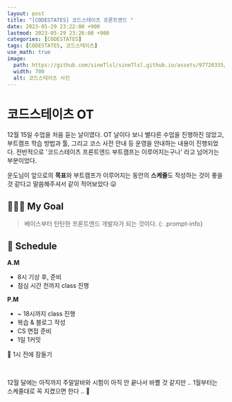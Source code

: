 ```yaml
---
layout: post
title: "[CODESTATES] 코드스테이츠 프론트엔드 "
date: 2023-05-29 23:22:00 +900
lastmod: 2023-05-29 23:26:00 +900
categories: [CODESTATES]
tags: [CODESTATES, 코드스테이츠]
use_math: true
image: 
  path: https://github.com/sineTlsl/sineTlsl.github.io/assets/97720335/e18393d7-0bb8-439a-a30d-842ba1fff12f
  width: 700
  alt: 코드스테이츠 사진
---
```


# 코드스테이츠 OT

12월 15일 수업을 처음 듣는 날이였다. OT 날이다 보니 별다른 수업을 진행하진 않았고, 부트캠프 학습 방법과 툴, 그리고 코스 사전 안내 등 운영을 안내하는 내용이 진행되었다.
전반적으로 '코드스테이츠 프론트엔드 부트캠프는 이루어지는구나' 라고 넘어가는 부분이었다.

운도님이 앞으로의 **목표**와 부트캠프가 이루어지는 동안의 **스케줄**도 작성하는 것이 좋을 것 같다고 말씀해주셔서 같이 적어보았다 😛

## 👩🏻‍💻 My Goal
> 베이스부터 탄탄한 프론트엔드 개발자가 되는 것이다.
{: .prompt-info}

## 📆 Schedule

**A.M**
- 8시 기상 후, 준비
- 점심 시간 전까지 class 진행

**P.M**
- ~ 18시까지 class 진행
- 복습 & 블로그 작성
- CS 면접 준비
- 1일 1커밋

🌙 1시 전에 잠들기

<br>

12월 달에는 아직까지 주말알바와 시험이 아직 안 끝나서 바쁠 것 같지만 ..
1월부터는 스케줄대로 꼭 지켰으면 한다 .. 🐰